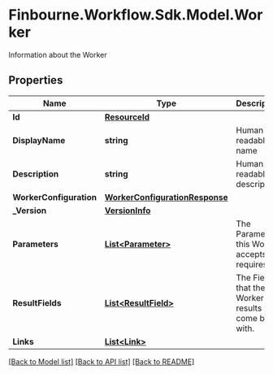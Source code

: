 # Finbourne.Workflow.Sdk.Model.Worker
Information about the Worker

## Properties

Name | Type | Description | Notes
------------ | ------------- | ------------- | -------------
**Id** | [**ResourceId**](ResourceId.md) |  | 
**DisplayName** | **string** | Human readable name | 
**Description** | **string** | Human readable description | [optional] 
**WorkerConfiguration** | [**WorkerConfigurationResponse**](WorkerConfigurationResponse.md) |  | 
**_Version** | [**VersionInfo**](VersionInfo.md) |  | [optional] 
**Parameters** | [**List&lt;Parameter&gt;**](Parameter.md) | The Parameters this Worker accepts or requires. | [optional] 
**ResultFields** | [**List&lt;ResultField&gt;**](ResultField.md) | The Fields that the Worker results will come back with. | [optional] 
**Links** | [**List&lt;Link&gt;**](Link.md) |  | [optional] 

[[Back to Model list]](../README.md#documentation-for-models) [[Back to API list]](../README.md#documentation-for-api-endpoints) [[Back to README]](../README.md)

